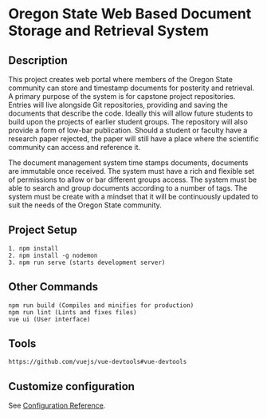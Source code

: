 # Oregon State Web Based Document Storage and Retrieval System

## Description
This project creates web portal where members of the Oregon State community can store and timestamp documents for posterity and retrieval. A primary purpose of the system is for capstone project repositories. Entries will live alongside Git repositories, providing and saving the documents that describe the code. Ideally this will allow future students to build upon the projects of earlier student groups. The repository will also provide a form of low-bar publication. Should a student or faculty have a research paper rejected, the paper will still have a place where the scientific community can access and reference it.

The document management system time stamps documents, documents are immutable once received. The system must have a rich and flexible set of permissions to allow or bar different groups access. The system must be able to search and group documents according to a number of tags. The system must be create with a mindset that it will be continuously updated to suit the needs of the Oregon State community.

## Project Setup
```
1. npm install
2. npm install -g nodemon
3. npm run serve (starts development server)
```

## Other Commands
```
npm run build (Compiles and minifies for production)
npm run lint (Lints and fixes files)
vue ui (User interface)
```

## Tools
```
https://github.com/vuejs/vue-devtools#vue-devtools
```

## Customize configuration
See [Configuration Reference](https://cli.vuejs.org/config/).

